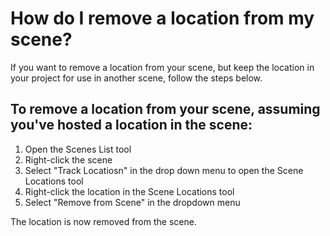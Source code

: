 # How do I remove a location from my scene?

If you want to remove a location from your scene, but keep the location in your project for use in another scene, follow the steps below.

## To remove a location from your scene, assuming you've hosted a location in the scene:

1. Open the Scenes List tool
2. Right-click the scene
3. Select "Track Locatiosn" in the drop down menu to open the Scene Locations tool
4. Right-click the location in the Scene Locations tool
5. Select "Remove from Scene" in the dropdown menu

The location is now removed from the scene. 